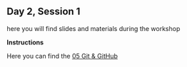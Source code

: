 ## Day 2, Session 1

here you will find slides and materials during the workshop

**Instructions**

Here you can find the [05 Git & GitHub](https://github.com/lisallreiber/R-Workshop/blob/master/05_github/05_Instructions.html)  